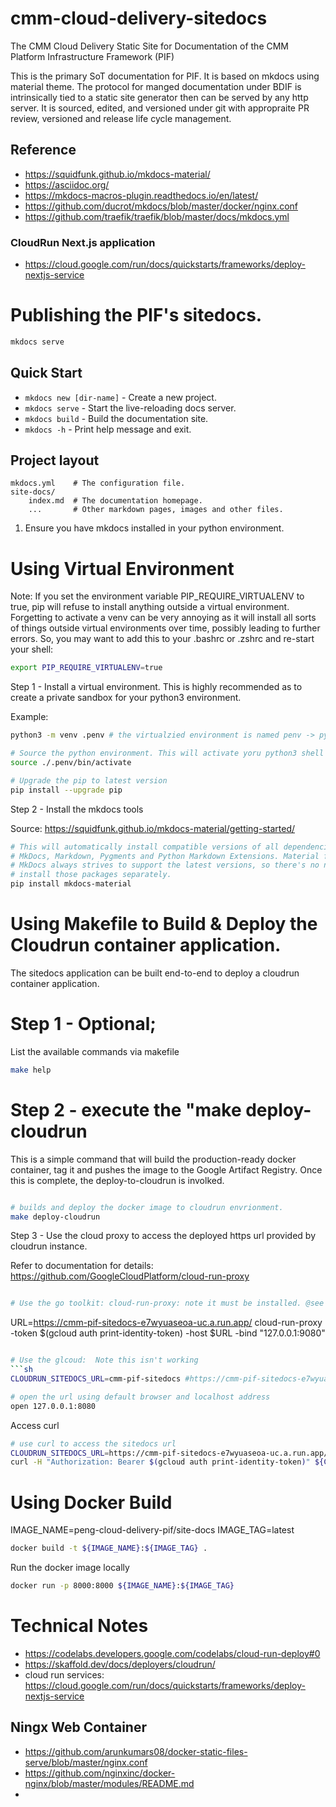 # cmm-cloud-delivery-sitedocs

The CMM Cloud Delivery Static Site for Documentation of the CMM Platform Infrastructure Framework (PIF)

This is the primary SoT documentation for PIF. It is based on mkdocs using material theme.  The protocol for manged documentation under BDIF is intrinsically tied to a static site generator then can be served by any http server.  It is sourced, edited, and versioned under git with appropraite PR review, versioned and release life cycle management.

## Reference

- https://squidfunk.github.io/mkdocs-material/
- https://asciidoc.org/
- https://mkdocs-macros-plugin.readthedocs.io/en/latest/
- https://github.com/ducrot/mkdocs/blob/master/docker/nginx.conf
- https://github.com/traefik/traefik/blob/master/docs/mkdocs.yml


### CloudRun Next.js application

- https://cloud.google.com/run/docs/quickstarts/frameworks/deploy-nextjs-service


# Publishing the PIF's sitedocs.

```bash
mkdocs serve
```

## Quick Start

* `mkdocs new [dir-name]` - Create a new project.
* `mkdocs serve` - Start the live-reloading docs server.
* `mkdocs build` - Build the documentation site.
* `mkdocs -h` - Print help message and exit.

## Project layout

    mkdocs.yml    # The configuration file.
    site-docs/
        index.md  # The documentation homepage.
        ...       # Other markdown pages, images and other files.


1. Ensure you have mkdocs installed in your python environment.

# Using Virtual Environment

Note: If you set the environment variable PIP_REQUIRE_VIRTUALENV to true, pip will refuse to install anything outside a virtual environment. Forgetting to activate a venv can be very annoying as it will install all sorts of things outside virtual environments over time, possibly leading to further errors. So, you may want to add this to your .bashrc or .zshrc and re-start your shell:

```bash
export PIP_REQUIRE_VIRTUALENV=true
```

Step 1 - Install a virtual environment. This is highly recommended as to create a private sandbox for your python3 environment.

Example:
```bash
python3 -m venv .penv # the virtualzied environment is named penv -> python env.

# Source the python environment. This will activate yoru python3 shell
source ./.penv/bin/activate

# Upgrade the pip to latest version
pip install --upgrade pip

```
Step 2 - Install the mkdocs tools

Source: https://squidfunk.github.io/mkdocs-material/getting-started/

```bash
# This will automatically install compatible versions of all dependencies:
# MkDocs, Markdown, Pygments and Python Markdown Extensions. Material for
# MkDocs always strives to support the latest versions, so there's no need to
# install those packages separately.
pip install mkdocs-material
```

# Using Makefile to Build & Deploy the Cloudrun container application.

The sitedocs application can be built end-to-end to deploy a cloudrun container application.

# Step 1 - Optional; 

List the available commands via makefile

```sh
make help
```

# Step 2 - execute the "make deploy-cloudrun

This is a simple command that will build the production-ready docker container, tag it and pushes the image to the Google Artifact Registry. Once this is complete, the deploy-to-cloudrun is involked.

```sh

# builds and deploy the docker image to cloudrun envrionment.
make deploy-cloudrun
```

Step 3 - Use the cloud proxy to access the deployed https url provided by cloudrun instance.

Refer to documentation for details: https://github.com/GoogleCloudPlatform/cloud-run-proxy

```sh

# Use the go toolkit: cloud-run-proxy: note it must be installed. @see doc referenced above.

```
URL=https://cmm-pif-sitedocs-e7wyuaseoa-uc.a.run.app/
cloud-run-proxy -token $(gcloud auth print-identity-token)  -host $URL -bind "127.0.0.1:9080"
```sh

# Use the glcoud:  Note this isn't working
```sh
CLOUDRUN_SITEDOCS_URL=cmm-pif-sitedocs #https://cmm-pif-sitedocs-e7wyuaseoa-uc.a.run.app

# open the url using default browser and localhost address
open 127.0.0.1:8080
```

Access curl
```sh
# use curl to access the sitedocs url
CLOUDRUN_SITEDOCS_URL=https://cmm-pif-sitedocs-e7wyuaseoa-uc.a.run.app/
curl -H "Authorization: Bearer $(gcloud auth print-identity-token)" ${CLOUDRUN_SITEDOCS_URL}
```

# Using Docker Build

IMAGE_NAME=peng-cloud-delivery-pif/site-docs
IMAGE_TAG=latest

```bash
docker build -t ${IMAGE_NAME}:${IMAGE_TAG} .
```


Run the docker image locally

```bash
docker run -p 8000:8000 ${IMAGE_NAME}:${IMAGE_TAG}
```


# Technical Notes

- https://codelabs.developers.google.com/codelabs/cloud-run-deploy#0
- https://skaffold.dev/docs/deployers/cloudrun/
- cloud run services: https://cloud.google.com/run/docs/quickstarts/frameworks/deploy-nextjs-service

## Ningx Web Container

- https://github.com/arunkumars08/docker-static-files-serve/blob/master/nginx.conf
- https://github.com/nginxinc/docker-nginx/blob/master/modules/README.md
- 
